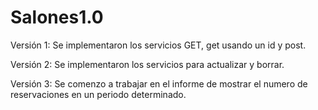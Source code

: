 # Salones1.0
Versión 1:
Se implementaron los servicios GET, get usando un id y post.

Versión 2:
Se implementaron los servicios para actualizar y borrar.

Versión 3:
Se comenzo a trabajar en el informe de mostrar el numero de reservaciones en un periodo determinado.